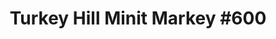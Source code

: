 ---
title: "Turkey Hill Minit Markey #600"
url: /martinsville/turkey-hill-minit-markey-600/
shop: convenience
---
